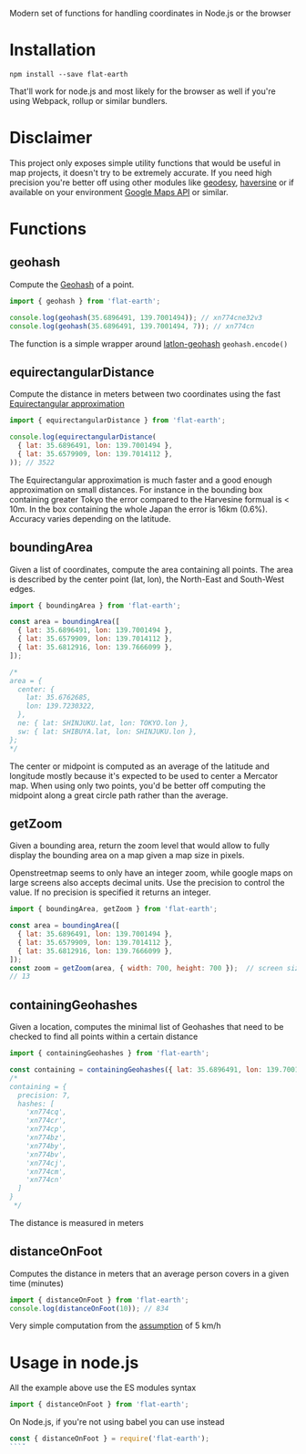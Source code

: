 Modern set of functions for handling coordinates in Node.js or the browser

# Installation

`npm install --save flat-earth`

That'll work for node.js and most likely for the browser as well if you're using Webpack, rollup or similar bundlers.

# Disclaimer

This project only exposes simple utility functions that would be useful in map projects, it doesn't try to be extremely accurate.
If you need high precision you're better off using other modules like [geodesy](https://github.com/chrisveness/geodesy), [haversine](https://github.com/njj/haversine) or if available on your environment [Google Maps API](https://developers.google.com/maps/documentation/javascript/reference/3.exp/) or similar.


# Functions

## geohash

Compute the [Geohash](https://en.wikipedia.org/wiki/Geohash) of a point.

```js
import { geohash } from 'flat-earth';

console.log(geohash(35.6896491, 139.7001494)); // xn774cne32v3
console.log(geohash(35.6896491, 139.7001494, 7)); // xn774cn
```

The function is a simple wrapper around [latlon-geohash](https://github.com/chrisveness/latlon-geohash) `geohash.encode()`

## equirectangularDistance

Compute the distance in meters between two coordinates using the fast [Equirectangular approximation](https://www.movable-type.co.uk/scripts/latlong.html#equirectangular)

```js
import { equirectangularDistance } from 'flat-earth';

console.log(equirectangularDistance(
  { lat: 35.6896491, lon: 139.7001494 },
  { lat: 35.6579909, lon: 139.7014112 },
)); // 3522
```

The Equirectangular approximation is much faster and a good enough approximation on small distances.
For instance in the bounding box containing greater Tokyo the error compared to the Harvesine formual is < 10m. In the box containing the whole Japan the error is 16km (0.6%).
Accuracy varies depending on the latitude.


## boundingArea

Given a list of coordinates, compute the area containing all points.
The area is described by the center point (lat, lon), the North-East and South-West edges.

```js
import { boundingArea } from 'flat-earth';

const area = boundingArea([
  { lat: 35.6896491, lon: 139.7001494 },
  { lat: 35.6579909, lon: 139.7014112 },
  { lat: 35.6812916, lon: 139.7666099 },
]);

/*
area = {
  center: {
    lat: 35.6762685,
    lon: 139.7230322,
  },
  ne: { lat: SHINJUKU.lat, lon: TOKYO.lon },
  sw: { lat: SHIBUYA.lat, lon: SHINJUKU.lon },
};
*/
```

The center or midpoint is computed as an average of the latitude and longitude mostly because it's expected to be used to center a Mercator map.
When using only two points, you'd be better off computing the midpoint along a great circle path rather than the average.


## getZoom

Given a bounding area, return the zoom level that would allow to fully display the bounding area on a map given a map size in pixels.

Openstreetmap seems to only have an integer zoom, while google maps on large screens also accepts decimal units. Use the precision to control the value. If no precision is specified it returns an integer.

```js
import { boundingArea, getZoom } from 'flat-earth';

const area = boundingArea([
  { lat: 35.6896491, lon: 139.7001494 },
  { lat: 35.6579909, lon: 139.7014112 },
  { lat: 35.6812916, lon: 139.7666099 },
]);
const zoom = getZoom(area, { width: 700, height: 700 });  // screen size in pixel
// 13
```

## containingGeohashes

Given a location, computes the minimal list of Geohashes that need to be checked to find all points within a certain distance

```js
import { containingGeohashes } from 'flat-earth';

const containing = containingGeohashes({ lat: 35.6896491, lon: 139.7001494 }, 100);
/*
containing = {
  precision: 7,
  hashes: [
    'xn774cq',
    'xn774cr',
    'xn774cp',
    'xn774bz',
    'xn774by',
    'xn774bv',
    'xn774cj',
    'xn774cm',
    'xn774cn'
  ]
}
 */
```

The distance is measured in meters

## distanceOnFoot

Computes the distance in meters that an average person covers in a given time (minutes)

```js
import { distanceOnFoot } from 'flat-earth';
console.log(distanceOnFoot(10)); // 834
```

Very simple computation from the [assumption](https://en.wikipedia.org/wiki/Walking) of 5 km/h



# Usage in node.js

All the example above use the ES modules syntax

```js
import { distanceOnFoot } from 'flat-earth';
```

On Node.js, if you're not using babel you can use instead

```js
const { distanceOnFoot } = require('flat-earth');
```ˇ
